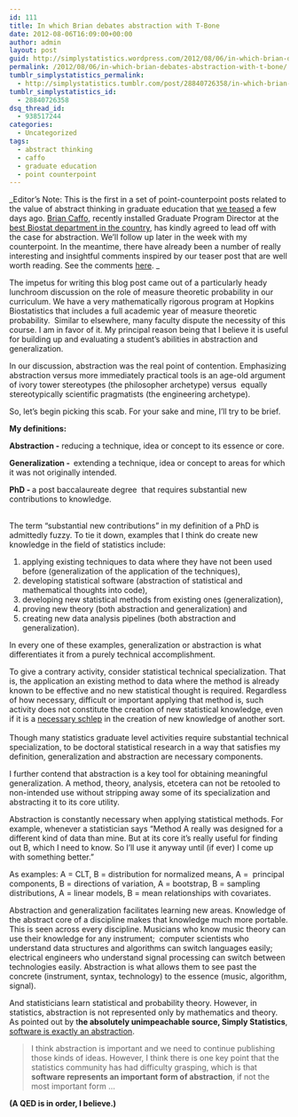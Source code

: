 ```yaml
---
id: 111
title: In which Brian debates abstraction with T-Bone
date: 2012-08-06T16:09:00+00:00
author: admin
layout: post
guid: http://simplystatistics.wordpress.com/2012/08/06/in-which-brian-debates-abstraction-with-t-bone
permalink: /2012/08/06/in-which-brian-debates-abstraction-with-t-bone/
tumblr_simplystatistics_permalink:
  - http://simplystatistics.tumblr.com/post/28840726358/in-which-brian-debates-abstraction-with-t-bone
tumblr_simplystatistics_id:
  - 28840726358
dsq_thread_id:
  - 938517244
categories:
  - Uncategorized
tags:
  - abstract thinking
  - caffo
  - graduate education
  - point counterpoint
---
```

_Editor&#8217;s Note: This is the first in a set of point-counterpoint posts related to the value of abstract thinking in graduate education that <a href="http://simplystatistics.org/post/28125455811/how-important-is-abstract-thinking-for-graduate" target="_blank">we teased</a> a few days ago. <a href="http://www.bcaffo.com/" target="_blank">Brian Caffo</a>, recently installed Graduate Program Director at the <a href="http://www.biostat.jhsph.edu/" target="_blank">best Biostat department in the country</a>, has kindly agreed to lead off with the case for abstraction. We&#8217;ll follow up later in the week with my counterpoint. In the meantime, there have already been a number of really interesting and insightful comments inspired by our teaser post that are well worth reading. See the comments <a href="http://simplystatistics.org/post/28125455811/how-important-is-abstract-thinking-for-graduate" target="_blank">here</a>. _

The impetus for writing this blog post came out of a particularly heady lunchroom discussion on the role of measure theoretic probability in our curriculum. We have a very mathematically rigorous program at Hopkins Biostatistics that includes a full academic year of measure theoretic probability.  Similar to elsewhere, many faculty dispute the necessity of this course. I am in favor of it. My principal reason being that I believe it is useful for building up and evaluating a student’s abilities in abstraction and generalization. 

In our discussion, abstraction was the real point of contention. Emphasizing abstraction versus more immediately practical tools is an age-old argument of ivory tower stereotypes (the philosopher archetype) versus  equally stereotypically scientific pragmatists (the engineering archetype). 

So, let’s begin picking this scab. For your sake and mine, I’ll try to be brief.<strong id="internal-source-marker_0.6420917874202132"></p> 

<p>
  <span>My definitions:</span><br /></strong>
</p>

<p>
  <strong id="internal-source-marker_0.6420917874202132"><span>Abstraction</span><span> -</span></strong> reducing a technique, idea or concept to its essence or core.
</p>

<p>
  <strong id="internal-source-marker_0.6420917874202132"><span>Generalization</span><span> - </span><span> </span></strong>extending a technique, idea or concept to areas for which it was not originally intended.
</p>

<p>
  <strong id="internal-source-marker_0.6420917874202132"><span>PhD</span><span> - </span></strong>a post baccalaureate degree  that requires substantial new contributions to knowledge.
</p>

<p>
  <strong><strong><br /></strong></strong><span>The term “substantial new contributions” in my definition of a PhD is admittedly fuzzy. To tie it down, examples that I think do create new knowledge in the field of statistics include: </span><strong><strong><br /></strong></strong>
</p>

<ol>
  <li>
    <span>applying existing techniques to data where they have not been used before (generalization of the application of the techniques),</span>
  </li>
  <li>
    <span>developing statistical software (abstraction of statistical and mathematical thoughts into code),</span>
  </li>
  <li>
    <span>developing new statistical methods from existing ones (generalization), </span>
  </li>
  <li>
    <span>proving new theory (both abstraction and generalization) and</span>
  </li>
  <li>
    <span>creating new data analysis pipelines (both abstraction and generalization). </span>
  </li>
</ol>

<p>
  In every one of these examples, generalization or abstraction is what differentiates it from a purely technical accomplishment.
</p>

<p>
  To give a contrary activity, consider statistical technical specialization. That is, the application an existing method to data where the method is already known to be effective and no new statistical thought is required. Regardless of how necessary, difficult or important applying that method is, such activity does not constitute the creation of new statistical knowledge, even if it is a <a href="http://simplystatistics.org/post/23928890537/schlep-blindness-in-statistics" target="_blank">necessary schlep</a> in the creation of new knowledge of another sort. <br /><strong><strong><br /></strong></strong>Though many statistics graduate level activities require substantial technical specialization, to be doctoral statistical research in a way that satisfies my definition, generalization and abstraction are necessary components.
</p>

<p>
  I further contend that abstraction is a key tool for obtaining meaningful generalization. A method, theory, analysis, etcetera can not be retooled to non-intended use without stripping away some of its specialization and abstracting it to its core utility.
</p>

<p>
  Abstraction is constantly necessary when applying statistical methods. For example, whenever a statistician says “Method A really was designed for a different kind of data than mine. But at its core it’s really useful for finding out B, which I need to know. So I’ll use it anyway until (if ever) I come up with something better.”  
</p>

<p>
  As examples: A = CLT, B = distribution for normalized means, A =  principal components, B = directions of variation, A = bootstrap, B = sampling distributions, A = linear models, B = mean relationships with covariates.
</p>

<p>
  Abstraction and generalization facilitates learning new areas. Knowledge of the abstract core of a discipline makes that knowledge much more portable. This is seen across every discipline. Musicians who know music theory can use their knowledge for any instrument;  computer scientists who understand data structures and algorithms can switch languages easily; electrical engineers who understand signal processing can switch between technologies easily. Abstraction is what allows them to see past the concrete (instrument, syntax, technology) to the essence (music, algorithm, signal).
</p>

<p>
  And statisticians learn statistical and probability theory. However, in statistics, abstraction is not represented only by mathematics and theory. As pointed out by t<strong>he absolutely unimpeachable source, Simply Statistics</strong>, <a href="http://simplystatistics.org/post/24060354412/why-no-one-reads-the-statistics-literature-anymore" target="_blank">software is exactly an abstraction</a>.<strong><strong><br /></strong></strong>
</p>

<blockquote>
  <p>
    <span>I think abstraction is important and we need to continue publishing those kinds of ideas. However, I think there is one key point that the statistics community has had difficulty grasping, which is that </span><strong>software represents an important form of abstraction</strong><span>, if not the most important form &#8230;</span>
  </p>
</blockquote>

<p>
  <strong id="internal-source-marker_0.6420917874202132"><span>(A QED is in order, I believe.)</span></strong>
</p>